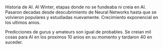 
Historia de AI. 
AI Winter, etapas donde no se fundeaba ni creia en AI. 
Pasaron decadas desde descubrimiento de Neural Networks hasta que se volvieron populares y estudiadas nuevamente. Crecimiento exponencial en los ultimos anios.

Predicciones de gurus y amateurs son igual de probables. Se creian mil cosas para AI en los proximos 10 anios en su momento y tardaron 40 en suceder.